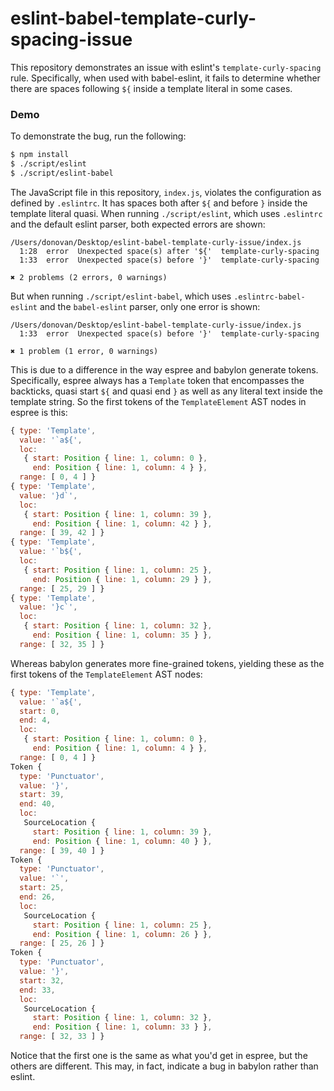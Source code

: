# eslint-babel-template-curly-spacing-issue

This repository demonstrates an issue with eslint's `template-curly-spacing` rule. Specifically, when used with babel-eslint,
it fails to determine whether there are spaces following `${` inside a template literal in some cases.

### Demo

To demonstrate the bug, run the following:

```bash
$ npm install
$ ./script/eslint
$ ./script/eslint-babel
```

The JavaScript file in this repository, `index.js`, violates the configuration as defined by `.eslintrc`. It has spaces
both after `${` and before `}` inside the template literal quasi. When running `./script/eslint`, which uses `.eslintrc`
and the default eslint parser, both expected errors are shown:

```
/Users/donovan/Desktop/eslint-babel-template-curly-issue/index.js
  1:28  error  Unexpected space(s) after '${'  template-curly-spacing
  1:33  error  Unexpected space(s) before '}'  template-curly-spacing

✖ 2 problems (2 errors, 0 warnings)
```

But when running `./script/eslint-babel`, which uses `.eslintrc-babel-eslint` and the `babel-eslint` parser, only one
error is shown:

```
/Users/donovan/Desktop/eslint-babel-template-curly-issue/index.js
  1:33  error  Unexpected space(s) before '}'  template-curly-spacing

✖ 1 problem (1 error, 0 warnings)
```

This is due to a difference in the way espree and babylon generate tokens. Specifically, espree always has a `Template`
token that encompasses the backticks, quasi start `${` and quasi end `}` as well as any literal text inside the template
string. So the first tokens of the `TemplateElement` AST nodes in espree is this:

```javascript
{ type: 'Template',
  value: '`a${',
  loc:
   { start: Position { line: 1, column: 0 },
     end: Position { line: 1, column: 4 } },
  range: [ 0, 4 ] }
{ type: 'Template',
  value: '}d`',
  loc:
   { start: Position { line: 1, column: 39 },
     end: Position { line: 1, column: 42 } },
  range: [ 39, 42 ] }
{ type: 'Template',
  value: '`b${',
  loc:
   { start: Position { line: 1, column: 25 },
     end: Position { line: 1, column: 29 } },
  range: [ 25, 29 ] }
{ type: 'Template',
  value: '}c`',
  loc:
   { start: Position { line: 1, column: 32 },
     end: Position { line: 1, column: 35 } },
  range: [ 32, 35 ] }
```

Whereas babylon generates more fine-grained tokens, yielding these as the first tokens of the `TemplateElement` AST nodes:

```javascript
{ type: 'Template',
  value: '`a${',
  start: 0,
  end: 4,
  loc:
   { start: Position { line: 1, column: 0 },
     end: Position { line: 1, column: 4 } },
  range: [ 0, 4 ] }
Token {
  type: 'Punctuator',
  value: '}',
  start: 39,
  end: 40,
  loc:
   SourceLocation {
     start: Position { line: 1, column: 39 },
     end: Position { line: 1, column: 40 } },
  range: [ 39, 40 ] }
Token {
  type: 'Punctuator',
  value: '`',
  start: 25,
  end: 26,
  loc:
   SourceLocation {
     start: Position { line: 1, column: 25 },
     end: Position { line: 1, column: 26 } },
  range: [ 25, 26 ] }
Token {
  type: 'Punctuator',
  value: '}',
  start: 32,
  end: 33,
  loc:
   SourceLocation {
     start: Position { line: 1, column: 32 },
     end: Position { line: 1, column: 33 } },
  range: [ 32, 33 ] }
```

Notice that the first one is the same as what you'd get in espree, but the others are different. This may, in fact,
indicate a bug in babylon rather than eslint.
